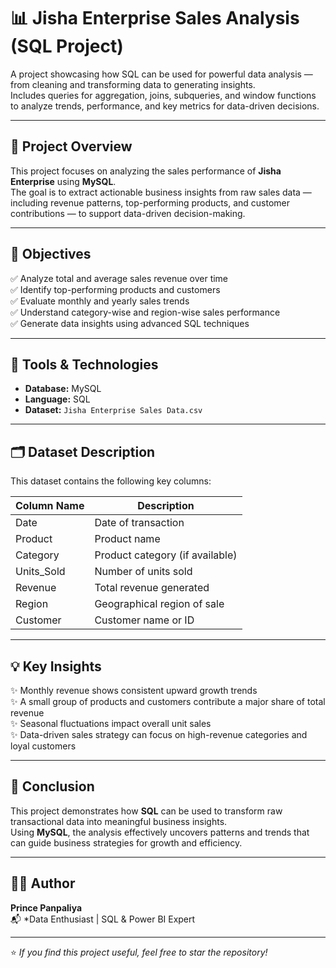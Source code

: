 # 📊 Jisha Enterprise Sales Analysis (SQL Project)

A project showcasing how SQL can be used for powerful data analysis — from cleaning and transforming data to generating insights.  
Includes queries for aggregation, joins, subqueries, and window functions to analyze trends, performance, and key metrics for data-driven decisions.

---

## 🚀 Project Overview

This project focuses on analyzing the sales performance of **Jisha Enterprise** using **MySQL**.  
The goal is to extract actionable business insights from raw sales data — including revenue patterns, top-performing products, and customer contributions — to support data-driven decision-making.

---

## 🎯 Objectives

✅ Analyze total and average sales revenue over time  
✅ Identify top-performing products and customers  
✅ Evaluate monthly and yearly sales trends  
✅ Understand category-wise and region-wise sales performance  
✅ Generate data insights using advanced SQL techniques  

---

## 🧰 Tools & Technologies

- **Database:** MySQL  
- **Language:** SQL  
- **Dataset:** `Jisha Enterprise Sales Data.csv`

---

## 🗂️ Dataset Description

This dataset contains the following key columns:

| Column Name | Description |
|--------------|-------------|
| Date | Date of transaction |
| Product | Product name |
| Category | Product category (if available) |
| Units_Sold | Number of units sold |
| Revenue | Total revenue generated |
| Region | Geographical region of sale |
| Customer | Customer name or ID |

---

## 💡 Key Insights

✨ Monthly revenue shows consistent upward growth trends  
✨ A small group of products and customers contribute a major share of total revenue  
✨ Seasonal fluctuations impact overall unit sales  
✨ Data-driven sales strategy can focus on high-revenue categories and loyal customers  

---

## 🏁 Conclusion

This project demonstrates how **SQL** can be used to transform raw transactional data into meaningful business insights.  
Using **MySQL**, the analysis effectively uncovers patterns and trends that can guide business strategies for growth and efficiency.

---

## 👨‍💻 Author

**Prince Panpaliya**  
📬 *Data Enthusiast | SQL & Power BI Expert   

---




⭐ *If you find this project useful, feel free to star the repository!*


